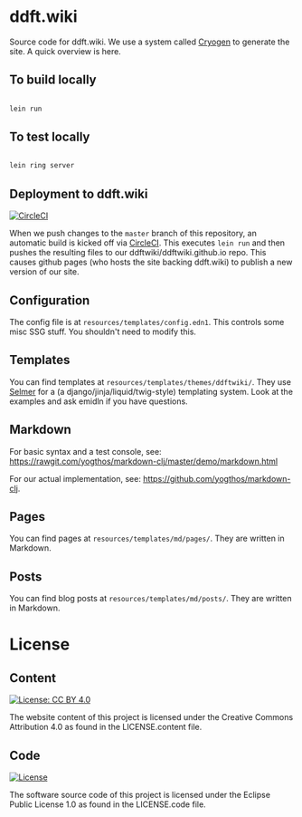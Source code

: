 # ddft.wiki

Source code for ddft.wiki. We use a system called [Cryogen](https://cryogenweb.org) to generate the site. A quick overview is here.

## To build locally

```bash

lein run

```

## To test locally

```bash

lein ring server

```

## Deployment to ddft.wiki

[![CircleCI](https://circleci.com/gh/ddftwiki/ssg/tree/master.svg?style=svg)](https://circleci.com/gh/ddftwiki/ssg/tree/master)

When we push changes to the `master` branch of this repository, an automatic build is kicked off via [CircleCI](https://circleci.com/gh/ddftwiki/ssg). This executes `lein run` and then pushes the resulting files to our ddftwiki/ddftwiki.github.io repo. This causes github pages (who hosts the site backing ddft.wiki) to publish a new version of our site. 

## Configuration

The config file is at `resources/templates/config.edn1`. This controls some misc SSG stuff. You shouldn't need to modify this.

## Templates

You can find templates at `resources/templates/themes/ddftwiki/`. They use [Selmer](https://github.com/yogthos/Selmer) for a (a django/jinja/liquid/twig-style) templating system. Look at the examples and ask emidln if you have questions.

## Markdown

For basic syntax and a test console, see: https://rawgit.com/yogthos/markdown-clj/master/demo/markdown.html 

For our actual implementation, see: https://github.com/yogthos/markdown-clj.

## Pages

You can find pages at `resources/templates/md/pages/`. They are written in Markdown.

## Posts

You can find blog posts at `resources/templates/md/posts/`. They are written in Markdown.


# License

## Content

[![License: CC BY 4.0](https://img.shields.io/badge/License-CC%20BY%204.0-lightgrey.svg)](https://creativecommons.org/licenses/by/4.0/)

The website content of this project is licensed under the Creative Commons Attribution 4.0 as found in the LICENSE.content file.

## Code

[![License](https://img.shields.io/badge/License-EPL%201.0-red.svg)](https://opensource.org/licenses/EPL-1.0)

The software source code of this project is licensed under the Eclipse Public License 1.0 as found in the LICENSE.code file.
